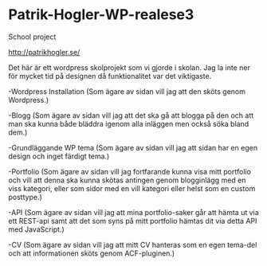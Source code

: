 # Patrik-Hogler-WP-realese3
School project


http://patrikhogler.se/

Det här är ett wordpress skolprojekt som vi gjorde i skolan. Jag la inte ner för mycket tid på designen då 
funktionalitet var det viktigaste.

-Wordpress Installation (Som ägare av sidan vill jag att den sköts genom Wordpress.)

-Blogg (Som ägare av sidan vill jag att det ska gå att blogga på den och att man ska kunna 
både bläddra igenom alla inläggen men också söka bland dem.)

-Grundläggande WP tema (Som ägare av sidan vill jag att sidan har en egen design och inget färdigt tema.)

-Portfolio (Som ägare av sidan vill jag fortfarande kunna visa mitt portfolio och vill att denna 
ska kunna skötas antingen genom blogginlägg med en viss kategori, eller som sidor med en vill kategori 
eller helst som en custom posttype.)

-API (Som ägare av sidan vill jag att mina portfolio-saker går att hämta ut via ett REST-api samt att det som 
syns på mitt portfolio hämtas dit via detta API med JavaScript.)

-CV (Som ägare av sidan vill jag att mitt CV hanteras som en egen tema-del och att informationen sköts genom ACF-pluginen.)
